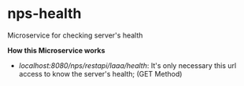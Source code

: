 # nps-health
Microservice for checking server's health

**How this Microservice works**
<br/>
- _localhost:8080/nps/restapi/laaa/health_: It's only necessary this url access to know the server's health; (GET Method)
